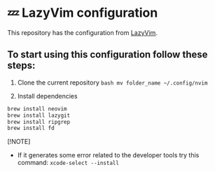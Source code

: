 # 💤 LazyVim configuration 

This repository has the configuration from [LazyVim](https://github.com/LazyVim/LazyVim).

## To start using this configuration follow these steps:

1. Clone the current repository
  ```bash mv folder_name ~/.config/nvim ```

2. Install dependencies
```bash
brew install neovim
brew install lazygit
brew install ripgrep
brew install fd
```

[!NOTE]
- If it generates some error related to the developer tools try this command: ` xcode-select --install `




